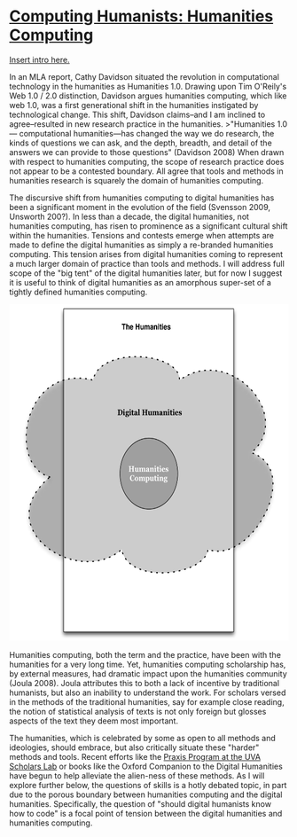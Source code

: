 
# <a href="/mcburton/writing/tree/master/chapter-one/#hc-intro" name="hc-intro" >Computing Humanists: Humanities Computing</a>

<a href="/mcburton/writing/tree/master/chapter-one/#hc-intro" name="hc-intro" >
Insert intro here.
</a>

In an MLA report, Cathy Davidson situated the revolution in computational technology in the humanities as Humanities 1.0. Drawing upon Tim O'Reily's Web 1.0 / 2.0 distinction, Davidson argues humanities computing, which like web 1.0, was a first generational shift in the humanities instigated by technological change. This shift, Davidson claims–and I am inclined to agree–resulted in new research practice in the humanities. 
	>"Humanities 1.0— computational humanities—has changed the way we do research, the kinds of questions we can ask, and the depth, breadth, and detail of the answers we can provide to those questions" (Davidson 2008)
When drawn with respect to humanities computing, the scope of research practice does not appear to be a contested boundary. All agree that tools and methods in humanities research is squarely the domain of humanities computing. 

The discursive shift from humanities computing to digital humanities has been a significant moment in the evolution of the field (Svensson 2009, Unsworth 200?). In less than a decade, the digital humanities, not humanities computing, has risen to prominence as a significant cultural shift within the humanities. Tensions and contests emerge when attempts are made to define the digital humanities as simply a re-branded humanities computing. This tension arises from digital humanities coming to represent a much larger domain of practice than tools and methods. I will address full scope of the "big tent" of the digital humanities later, but for now I suggest it is useful to think of digital humanities as an amorphous super-set of a tightly defined humanities computing.

<img src="HCtoDHtoH.png" width="618" height="607"/>

Humanities computing, both the term and the practice, have been with the humanities for a very long time. Yet, humanities computing scholarship has, by external measures, had dramatic impact upon the humanities community (Joula 2008). Joula attributes this to both a lack of incentive by traditional humanists, but also an inability to understand the work. For scholars versed in the methods of the traditional humanities, say for example close reading, the notion of statistical analysis of texts is not only foreign but glosses aspects of the text they deem most important. 

The humanities, which is celebrated by some as open to all methods and ideologies, should embrace, but also critically situate these "harder" methods and tools. Recent efforts like the [Praxis Program at the UVA Scholars Lab](http://praxis.scholarslab.org/) or books like the Oxford Companion to the Digital Humanities have begun to help alleviate the alien-ness of these methods. As I will explore further below, the questions of skills is a hotly debated topic, in part due to the porous boundary between humanities computing and the digital humanities. Specifically, the question of "should digital humanists know how to code" is a focal point of tension between the digital humanities and humanities computing.